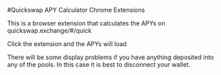 #Quickswap APY Calculator Chrome Extensions

This is a browser extension that calculates the APYs on quickswap.exchange/#/quick

Click the extension and the APYs will load

There will be some display problems if you have anything deposited into any of the pools. In this case it is best to disconnect your wallet.